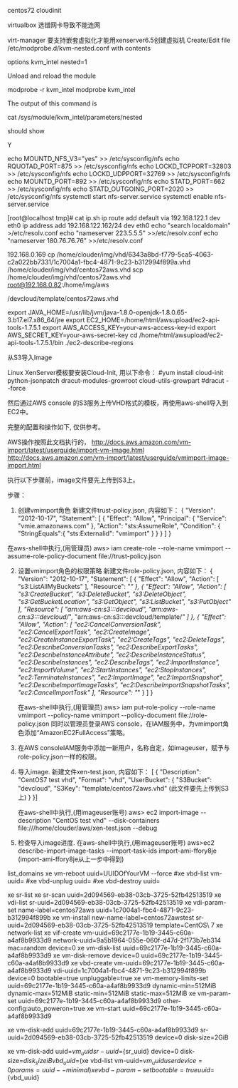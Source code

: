 centos72
cloudinit

virtualbox 选错网卡导致不能连网

virt-manager 要支持嵌套虚拟化才能用xenserver6.5创建虚拟机
Create/Edit file /etc/modprobe.d/kvm-nested.conf with contents

options kvm_intel nested=1

Unload and reload the module

modprobe -r kvm_intel
modprobe kvm_intel

The output of this command is

cat /sys/module/kvm_intel/parameters/nested

should show

Y


echo MOUNTD_NFS_V3="yes" >> /etc/sysconfig/nfs
echo RQUOTAD_PORT=875 >> /etc/sysconfig/nfs
echo LOCKD_TCPPORT=32803 >> /etc/sysconfig/nfs
echo LOCKD_UDPPORT=32769 >> /etc/sysconfig/nfs
echo MOUNTD_PORT=892 >> /etc/sysconfig/nfs
echo STATD_PORT=662 >> /etc/sysconfig/nfs
echo STATD_OUTGOING_PORT=2020 >> /etc/sysconfig/nfs
systemctl start nfs-server.service
systemctl enable nfs-server.service

[root@localhost tmp]# cat ip.sh
ip route add default via 192.168.122.1 dev eth0
ip address add 192.168.122.162/24 dev eth0
echo "search localdomain" >/etc/resolv.conf
echo "nameserver 223.5.5.5" >>/etc/resolv.conf
echo "nameserver 180.76.76.76" >>/etc/resolv.conf

192.168.0.169
cp /home/clouder/img/vhd/6343a8bd-f779-5ca5-4063-c2a022bb7331/1c7004a1-fbc4-4871-9c23-b312994f899a.vhd /home/clouder/img/vhd/centos72aws.vhd
scp /home/clouder/img/vhd/centos72aws.vhd root@192.168.0.82:/home/img/aws

/devcloud/template/centos72aws.vhd

export JAVA_HOME=/usr/lib/jvm/java-1.8.0-openjdk-1.8.0.65-3.b17.el7.x86_64/jre
export EC2_HOME=/home/html/awsupload/ec2-api-tools-1.7.5.1
export AWS_ACCESS_KEY=your-aws-access-key-id
export AWS_SECRET_KEY=your-aws-secret-key
cd /home/html/awsupload/ec2-api-tools-1.7.5.1/bin
./ec2-describe-regions



从S3导入Image

   Linux XenServer模板要安装Cloud-Init, 用以下命令：
      #yum install cloud-init python-jsonpatch dracut-modules-growroot cloud-utils-growpart
      #dracut --force

  然后通过AWS console 的S3服务上传VHD格式的模板，再使用aws-shell导入到EC2中。


  完整的配置和操作如下, 仅供参考。

   AWS操作按照此文档执行的，
       http://docs.aws.amazon.com/vm-import/latest/userguide/import-vm-image.html
       http://docs.aws.amazon.com/vm-import/latest/userguide/vmimport-image-import.html

   执行以下步骤前，image文件要先上传到S3上。

步骤：
  1. 创建vmimport角色
     新建文件trust-policy.json, 内容如下：
     {
   "Version": "2012-10-17",
   "Statement": [
      {
         "Effect": "Allow",
         "Principal": { "Service": "vmie.amazonaws.com" },
         "Action": "sts:AssumeRole",
         "Condition": {
            "StringEquals":{
               "sts:Externalid": "vmimport"
            }
         }
      }
   ]
}

   在aws-shell中执行,(用管理员)
      aws> iam create-role --role-name vmimport --assume-role-policy-document file://trust-policy.json


   2. 设置vmimport角色的权限策略
      新建文件role-policy.json, 内容如下：
{
    "Version": "2012-10-17",
    "Statement": [
        {
            "Effect": "Allow",
            "Action": [
                "s3:ListAllMyBuckets"
            ],
            "Resource": "*"
        },
        {
            "Effect": "Allow",
            "Action": [
                "s3:CreateBucket",
                "s3:DeleteBucket",
                "s3:DeleteObject",
                "s3:GetBucketLocation",
                "s3:GetObject",
                "s3:ListBucket",
                "s3:PutObject"
            ],
            "Resource": [
                "arn:aws-cn:s3:::devcloud",
                "arn:aws-cn:s3:::devcloud/*",
                "arn:aws-cn:s3:::devcloud/template/*"
            ]
        },
        {
            "Effect": "Allow",
            "Action": [
                "ec2:CancelConversionTask",
                "ec2:CancelExportTask",
                "ec2:CreateImage",
                "ec2:CreateInstanceExportTask",
                "ec2:CreateTags",
                "ec2:DeleteTags",
                "ec2:DescribeConversionTasks",
                "ec2:DescribeExportTasks",
                "ec2:DescribeInstanceAttribute",
                "ec2:DescribeInstanceStatus",
                "ec2:DescribeInstances",
                "ec2:DescribeTags",
                "ec2:ImportInstance",
                "ec2:ImportVolume",
                "ec2:StartInstances",
                "ec2:StopInstances",
                "ec2:TerminateInstances",
                "ec2:ImportImage",
                "ec2:ImportSnapshot",
                "ec2:DescribeImportImageTasks",
                "ec2:DescribeImportSnapshotTasks",
                "ec2:CancelImportTask"
            ],
            "Resource": "*"
        }
    ]
}

      在aws-shell中执行,(用管理员)
       aws> iam put-role-policy --role-name vmimport --policy-name vmimport --policy-document file://role-policy.json
      同时以管理员登录AWS console，在IAM服务中，为vmimport角色添加“AmazonEC2FullAccess”策略。

   4. 在AWS consoleIAM服务中添加一新用户，名称自定，如imageuser，赋予与role-policy.json一样的权限。


   5. 导入image.
      新建文件xen-test.json, 内容如下：
[
  {
    "Description": "CentOS7 test vhd",
    "Format": "vhd",
    "UserBucket": {
        "S3Bucket": "devcloud",
        "S3Key": "template/centos72aws.vhd"          (此文件要先上传到S3上)
    }
}]

      在aws-shell中执行,(用imageuser账号)
      aws> ec2 import-image --description "CentOS test vhd" --disk-containers file:///home/clouder/aws/xen-test.json --debug

   5. 检查导入image进度.
      在aws-shell中执行,(用imageuser账号)
      aws>ec2 describe-import-image-tasks --import-task-ids import-ami-ffory8je     (import-ami-ffory8je从上一步中得到)


list_domains
xe vm-reboot uuid=UUIDOfYourVM --force
#xe vbd-list vm-uuid=<uuid of the Control Domain>
#xe vbd-unplug uuid=<uuid of the vbd> 
#xe vbd-destroy uuid=<uuid of the vbd>

xe sr-list
xe sr-scan uuid=2d094569-eb38-03cb-3725-52fb42513519
xe vdi-list sr-uuid=2d094569-eb38-03cb-3725-52fb42513519
xe vdi-param-set name-label=centos72aws uuid=1c7004a1-fbc4-4871-9c23-b312994f899b
xe vm-install new-name-label=centos72awstest sr-uuid=2d094569-eb38-03cb-3725-52fb42513519 template=CentOS\ 7
xe network-list
xe vif-create vm-uuid=69c2177e-1b19-3445-c60a-a4af8b9933d9 network-uuid=9a5b1964-055e-060f-d47d-2f173b7eb314 mac=random device=0
xe vm-disk-list uuid=69c2177e-1b19-3445-c60a-a4af8b9933d9
xe vm-disk-remove device=0 uuid=69c2177e-1b19-3445-c60a-a4af8b9933d9
xe vbd-create vm-uuid=69c2177e-1b19-3445-c60a-a4af8b9933d9 vdi-uuid=1c7004a1-fbc4-4871-9c23-b312994f899b device=0 bootable=true unpluggable=true
xe vm-memory-limits-set uuid=69c2177e-1b19-3445-c60a-a4af8b9933d9 dynamic-min=512MiB dynamic-max=512MiB static-min=512MiB static-max=512MiB
xe vm-param-set uuid=69c2177e-1b19-3445-c60a-a4af8b9933d9 other-config:auto_poweron=true
xe vm-start uuid=69c2177e-1b19-3445-c60a-a4af8b9933d9

xe vm-disk-add uuid=69c2177e-1b19-3445-c60a-a4af8b9933d9 sr-uuid=2d094569-eb38-03cb-3725-52fb42513519 device=0 disk-size=2GiB

xe vm-disk-add uuid=${vm_uuid} sr-uuid=${sr_uuid} device=0 disk-size=${disk_size}iB
vbd_uuid=$(xe vbd-list vm-uuid=${vm_uuid} userdevice=0 params=uuid --minimal)
xe vbd-param-set bootable=true uuid=${vbd_uuid}
